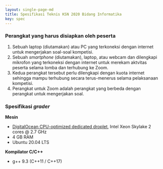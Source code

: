 ```yaml
---
layout: single-page-md
title: Spesifikasi Teknis KSN 2020 Bidang Informatika
key: spec
---
```


### Perangkat yang harus disiapkan oleh peserta

1.	Sebuah laptop (diutamakan) atau PC yang terkoneksi dengan internet untuk mengerjakan soal-soal kompetisi.
1.	Sebuah _smartphone_ (diutamakan), laptop, atau webcam dan dilengkapi mikrofon yang terkoneksi dengan internet untuk merekam aktvitas peserta selama lomba dan terhubung ke Zoom.
1.	Kedua perangkat tersebut perlu dilengkapi dengan kuota internet sehingga mampu terhubung secara terus-menerus selama pelaksanaan kompetisi.
1.	Perangkat untuk Zoom adalah perangkat yang berbeda dengan perangkat untuk mengerjakan soal.

### Spesifikasi _grader_

<b>Mesin</b>

- <a href="https://www.digitalocean.com/docs/droplets/resources/choose-plan/#droplet-plans">DigitalOcean CPU-optimized dedicated droplet</a>, Intel Xeon Skylake 2 cores @ 2.7 GHz
- 4 GB RAM
- Ubuntu 20.04 LTS

<b>Kompilator C/C++</b>

- g++ 9.3 (C++11 / C++17)
